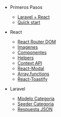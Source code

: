 
- Primeros Pasos

  - [Laravel + React](md/1-Laravel-react.md)
  - [Quick start](md/2-quickstart.md)

- React
  - [React Router DOM](md/3-ReactRouterDOM.md)
  - [Imagenes](md/4-Imagenes.md)
  - [Componentes](md/5-components.md)
  - [Helpers](md/6-helpers.md)
  - [Context API](md/7-context.md)
  - [React-Modal](md/8-react-modal.md)
  - [Array.functions](md/9-array-functions.md)
  - [React-Toastify](md/10-react-toastify.md)

- Laravel
  - [Modelo Categoria](md/11-laravel-modelo.md)
  - [Seeder Categoria](md/12-seeder.md)
  - [Respuesta JSON](md/13-api.md)